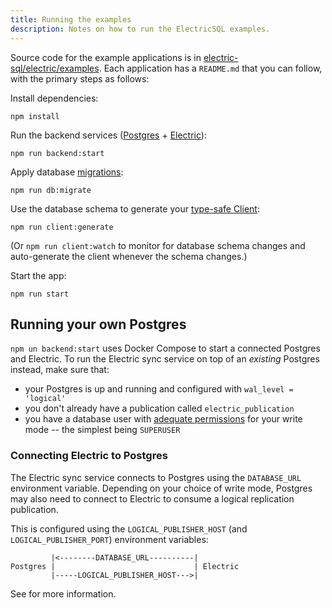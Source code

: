 ```yaml
---
title: Running the examples
description: Notes on how to run the ElectricSQL examples.
---
```


Source code for the example applications is in [electric-sql/electric/examples](https://github.com/electric-sql/electric/tree/main/examples). Each application has a `README.md` that you can follow, with the primary steps as follows:

Install dependencies:

```shell
npm install
```

Run the backend services ([Postgres](../../usage/installation/postgres.md) + [Electric](../../usage/installation/service.md)):

```shell
npm run backend:start
```

Apply database [migrations](../../usage/data-modelling/migrations.md):

```shell
npm run db:migrate
```

Use the database schema to generate your [type-safe Client](../../usage/data-access/client.md):

```shell
npm run client:generate
```

(Or `npm run client:watch` to monitor for database schema changes and auto-generate the client whenever the schema changes.)

Start the app:

```shell
npm run start
```

## Running your own Postgres

`npm un backend:start` uses Docker Compose to start a connected Postgres and Electric. To run the Electric sync service on top of an *existing* Postgres instead, make sure that:

- your Postgres is up and running and configured with `wal_level = 'logical'`
- you don't already have a publication called `electric_publication`
- you have a database user with [adequate permissions](../../usage/installation/service.md#permissions) for your write mode -- the simplest being `SUPERUSER`

### Connecting Electric to Postgres

The Electric sync service connects to Postgres using the `DATABASE_URL` environment variable. Depending on your choice of write mode, Postgres may also need to connect to Electric to consume a logical replication publication.

This is configured using the `LOGICAL_PUBLISHER_HOST` (and `LOGICAL_PUBLISHER_PORT`) environment variables:

```
         |<--------DATABASE_URL----------|
Postgres |                               | Electric
         |-----LOGICAL_PUBLISHER_HOST--->|
```

See <DocPageLink path="api/service" /> for more information.
